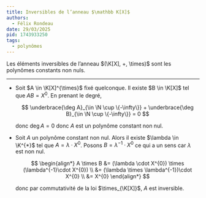 ```yaml
---
title: Inversibles de l’anneau $\mathbb K[X]$
authors:
  - Félix Rondeau
date: 29/03/2025
pid: 1743933250
tags:
  - polynômes
---
```


Les éléments inversibles de l’anneau $(\K[X], +, \times)$ sont les polynômes constants non nuls.

---

- Soit $A \in \K[X]^{\times}$ fixé quelconque. Il existe $B \in \K[X]$ tel que $AB=X^{0}$. En prenant le degré,

  $$
      \underbrace{\deg A}_{\in \N \cup \{-\infty\}} + \underbrace{\deg B}_{\in \N \cup \{-\infty\}} = 0
  $$

  donc $\deg A=0$ donc $A$ est un polynôme constant non nul.

- Soit $A$ un polynôme constant non nul. Alors il existe $\lambda \in \K^{*}$ tel que $A=\lambda \cdot X^{0}$. Posons $B=\lambda^{-1}\cdot X^{0}$ ce qui a un sens car $\lambda$ est non nul.

  $$
  \begin{align*}
      A \times B &= (\lambda \cdot X^{0}) \times (\lambda^{-1}\cdot X^{0}) \\
                 &= (\lambda \times  \lambda^{-1})\cdot X^{0} \\
                 &= X^{0}
  \end{align*}
  $$

  donc par commutativité de la loi $\times_{\K[X]}$, $A$ est inversible.
